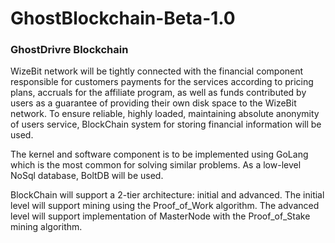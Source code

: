 # GhostBlockchain-Beta-1.0
### GhostDrivre Blockchain

WizeBit network will be tightly connected with the financial component responsible for customers payments for the services according to pricing plans, accruals for the affiliate program, as well as funds contributed by users as a guarantee of providing their own disk space to the WizeBit network. To ensure reliable, highly loaded, maintaining absolute anonymity of users service, BlockChain system for storing financial information will be used.

The kernel and software component is to be implemented using GoLang which is the most common for solving similar problems. As a low-level NoSql database, BoltDB will be used.

BlockChain will support a 2-tier architecture: initial and advanced. The initial level will support mining using the Proof_of_Work algorithm. The advanced level will support implementation of MasterNode with the Proof_of_Stake mining algorithm.

